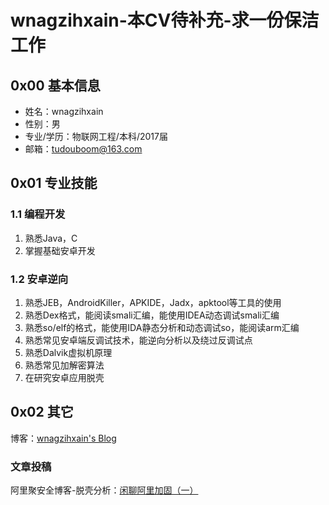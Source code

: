 # wnagzihxain-本CV待补充-求一份保洁工作

## 0x00 基本信息
- 姓名：wnagzihxain
- 性别：男
- 专业/学历：物联网工程/本科/2017届
- 邮箱：tudouboom@163.com

## 0x01 专业技能
### 1.1 编程开发
1. 熟悉Java，C
2. 掌握基础安卓开发

### 1.2 安卓逆向
1. 熟悉JEB，AndroidKiller，APKIDE，Jadx，apktool等工具的使用
2. 熟悉Dex格式，能阅读smali汇编，能使用IDEA动态调试smali汇编
3. 熟悉so/elf的格式，能使用IDA静态分析和动态调试so，能阅读arm汇编
3. 熟悉常见安卓端反调试技术，能逆向分析以及绕过反调试点
4. 熟悉Dalvik虚拟机原理
5. 熟悉常见加解密算法
6. 在研究安卓应用脱壳

## 0x02 其它
博客：[wnagzihxain's Blog](http://www.wangzhixian.org)

### 文章投稿
阿里聚安全博客-脱壳分析：[闲聊阿里加固（一）](https://jaq.alibaba.com/community/art/show?spm=a313e.7916646.24000001.12.3Y7TgV&articleid=600)





























